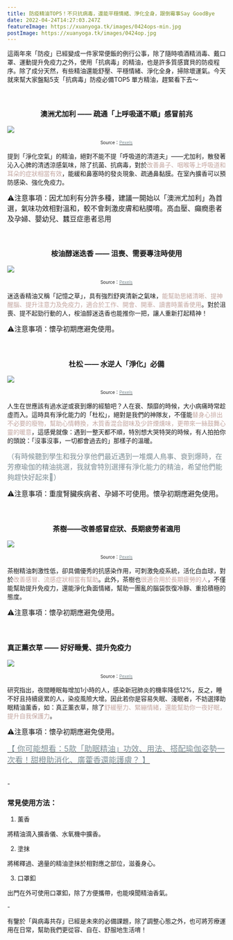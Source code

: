 ```yaml
---
title: 防疫精油TOP5！不只抗病毒，還能平穩情緒、淨化全身，跟倒霉事Say GoodBye
date: 2022-04-24T14:27:03.247Z
featureImage: https://xuanyoga.tk/images/0424ops-min.jpg
postImage: https://xuanyoga.tk/images/0424op.jpg
---
```

這兩年來「防疫」已經變成一件家常便飯的例行公事，除了隨時噴酒精消毒、戴口罩、運動提升免疫力之外，使用「抗病毒」的精油，也是許多質感寶貝的防疫程序。除了成分天然，有些精油還能舒壓、平穩情緒、淨化全身，掃除壞運氣。今天就來幫大家盤點5支「抗病毒」防疫必備TOP5 單方精油，趕緊看下去～
<br>
<br>
<br>
### <center>澳洲尤加利 —— 疏通「上呼吸道不順」感冒前兆</center>

![](https://xuanyoga.tk/images/0424-1.jpg)

<center><font size=1>Source：<a href="https://www.pexels.com/zh-tw/photo/3616981//?utm_content=attributionCopyText&utm_medium=referral&utm_source=pexels" target="_blank"><font color="#7D8E95">Pexels</font></a></font></center>

提到「淨化空氣」的精油，絕對不能不提「呼吸道的清道夫」——尤加利，散發著沁入心脾的清透涼感氣味，除了抗菌、抗病毒，對於<font color=#C3A6A0>改善鼻子、咽喉等上呼吸道和耳朵的症狀相當有效</font>，能緩和鼻塞時的發炎現象、疏通鼻黏膜。在室內擴香可以預防感染、強化免疫力。



<font size=3>⚠️注意事項：因尤加利有分許多種，建議一開始以「澳洲尤加利」為首選，氣味功效相對溫和，較不會刺激皮膚和粘膜唷。高血壓、癲癇患者及孕婦、嬰幼兒、蠶豆症患者忌用</font>
<br>
<br>
<br>
### <center>桉油醇迷迭香 —— 沮喪、需要專注時使用<center/>

![](https://xuanyoga.tk/images/0424-2.jpg)

<center><font size=1>Source：<a href="https://www.pexels.com/zh-tw/photo/2926322///?utm_content=attributionCopyText&utm_medium=referral&utm_source=pexels" target="_blank"><font color="#7D8E95">Pexels</font></a></font></center>

迷迭香精油又稱「記憶之草」，具有強烈舒爽清新之氣味，<font color=#C3A6A0>能幫助思緒清晰、提神醒腦、提升注意力及免疫力，適合於工作、開會、開車、讀書時薰香使用</font>。對於沮喪、提不起勁行動的人，桉油醇迷迭香也能推你一把，讓人重新打起精神！

<font size=3>⚠️注意事項：懷孕初期應避免使用。</font>
<br>
<br>
<br>
### **<center>杜松** —— 水逆人「淨化」必備</center>

![](https://xuanyoga.tk/images/0424-3.jpg)

<center><font size=1>Source：<a href="https://www.pexels.com/zh-tw/photo/7084270////?utm_content=attributionCopyText&utm_medium=referral&utm_source=pexels" target="_blank"><font color="#7D8E95">Pexels</font></a></font></center>

人生在世應該有過水逆或衰到爆的經驗吧？人在衰、頹靡的時候，大小病痛時常趁虛而入。這時具有淨化能力的「杜松」，絕對是我們的神隊友，不僅能<font color=#C3A6A0>替身心排出不必要的廢物，幫助心情轉換，木質香混合甜味及少許煙燻味，更帶來一絲鼓舞心靈的暖意</font>，這感覺就像：遇到一整天都不順，特別想大哭特哭的時候，有人拍拍你的頭說：「沒事沒事，一切都會過去的」那樣子的溫暖。

<font size=3><font color=#7D8E95>（有時候聽到學生和我分享他們最近遇到一堆爛人鳥事、衰到爆時，在芳療瑜伽的精油挑選，我就會特別選擇有淨化能力的精油，希望他們能夠趕快好起來🥺）</font></font>

<font size=3>⚠️注意事項：重度腎臟疾病者、孕婦不可使用。懷孕初期應避免使用。</font>
<br>
<br>
<br>
### **<center>茶樹**——改善感冒症狀、長期疲勞者適用</center>

![](https://xuanyoga.tk/images/0424-4.jpg)

<center><font size=1>Source：<a href="https://www.pexels.com/zh-tw/photo/2582652///?utm_content=attributionCopyText&utm_medium=referral&utm_source=pexels" target="_blank"><font color="#7D8E95">Pexels</font></a></font></center>

茶樹精油刺激性低，卻具備優秀的抗感染作用，可刺激免疫系統，活化白血球，對於<font color=#C3A6A0>改善感冒、流感症狀相當有幫助</font>。此外，茶樹也<font color=#C3A6A0>很適合用於長期疲勞的人</font>，不僅能幫助提升免疫力，還能淨化負面情緒，幫助一團亂的腦袋恢復冷靜、重拾積極的態度。

<font size=3>⚠️注意事項：懷孕初期應避免使用。</font>
<br>
<br>
<br>
### **真正薰衣草** —— 好好睡覺、提升免疫力

![](https://xuanyoga.tk/images/0424-5.jpg)

<center><font size=1>Source：<a href="https://www.pexels.com/zh-tw/photo/286755///?utm_content=attributionCopyText&utm_medium=referral&utm_source=pexels" target="_blank"><font color="#7D8E95">Pexels</font></a></font></center>

研究指出，夜間睡眠每增加1小時的人，感染新冠肺炎的機率降低12%，反之，睡不好且持續疲累的人，染疫風險大增。因此若你是容易失眠、淺眠者，不妨選擇助眠精油薰香，如：真正薰衣草，除了<font color=#C3A6A0>舒緩壓力、緊繃情緒，還能幫助你一夜好眠，提升自我保護力</font>。

<font size=3>⚠️注意事項：懷孕初期應避免使用。</font>

<font size=4><a href="https://www.niusnews.com/=P0ff8gw00" target="_blank"><font color="7D8E95">【 你可能想看：5款「助眠精油」功效、用法、搭配瑜伽姿勢一次看！甜橙助消化、廣藿香還能護膚？ 】</font></a></font>
<br>
<br>
<br>
\-

### 常見使用方法：

1. 薰香

將精油滴入擴香儀、水氧機中擴香。

2. 塗抹

將稀釋過、適量的精油塗抹於相對應之部位，滋養身心。

3. 口罩釦

出門在外可使用口罩釦，除了方便攜帶，也能嗅聞精油香氣。

\-

有鑒於「與病毒共存」已經是未來的必備課題，除了調整心態之外，也可將芳療運用在日常，幫助我們更從容、自在、舒服地生活唷！
